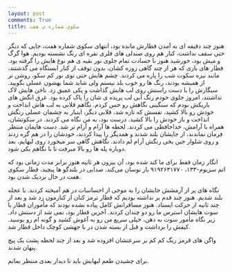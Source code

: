 ```yaml
---
layout: post
comments: True
title: سکوی شماره ی هفت
---
```


هنوز چند دقیقه ای به آمدن قطارش مانده بود،  انتهای سکوی شماره هفت، جایی که دیگر حتی سقف نداشت،  کنار هم روی صندلی های فلزی نقره ای رنگ نشسته بودیم.  هوا گرگ و میش بود،  خورشید هنوز با حسادت تمام جلوی نور بقیه ی هم نوع هایش را گرفته بود. قطار های باری که هر از چند گاهی زوزه کشان، بدون توقف از کنار ایستگاه می گذشتند، مانند نیزه سکوت شب را پاره می کردند. چشم هایش حتی توی نور کم سکو، روشن تر از همیشه بودند، رنگ ها رو خوب بلد نیستم ولی شاید شما بهشون عسلی بگویید. 
سیگارش را با دست راستش روی لب هایش گذاشت و پکی عمیق زد. ناخن هایش لاک نداشتند، امروز جلوی خودم رنگ آبی لب پریده ی شان را پاک کرده بود. غرق انگش های باریکش بودم که سنگینی نگاهش رو حس کردم. نگاهم قلابی به لب هاش انداخت و خودش رو بالا کشید، نفسش که تازه شد، قلابی دیگر،  اینبار به چشمان عسلی رنگش انداخت و باز خودش را بالا کشید. درست بود، به من نگاه می کردند. در سکوتشان،  همراه با آرامش، خداحافظی می کردند. لحظه ها آرام و آرام تر شد. دست هایمان منتظر فرمان نماندند، از جایشان بلند شدند و همدیگر را پیدا کردند، خودشان را در هم گره زدند و روی شلوار جین یخی رنگش آرام لم دادند. نگاهش گاهی سر میخورد روی لبهایم، بعد دوباره پله ها رو بالا میرفت تا با نگاهم یکی شود. 

انگار زمان فقط برای ما کند شده بود، آن بیرون هر ثانیه هنوز برابر مدت زمانی بود که اتم سزیوم-١٣٣، ٩١٩٢۶٣١٧٧٠ بار نوسان می‌کند.  صدایی در بلندگو ها پیچید،  قطار سکوی هفت در حال نزدیک شدن بود. 

نگاه های پر از آرمشش جایشان را به موجی از احساسات در هم آمیخته کردند. با عجله بلند شدیم.  هنوز چند قدم بر نداشته بودیم که قطار ترمز کنان از کنارمون رد شد و بعد از چند ثانیه از حرکت ایستاد. هنوز مسافرانش کامل پیاده نشده بودند که مأموران قطار با سوت هایشان استرس ما رو دو چندان کردند. آخرین قطار بود، نمی شد از دستش داد. زیر نگاه مأمور سوت به دهن، خیلی سریع من رو به آغوش کشید و گونه ام رو بوسید. کیفش را برداشت و قبل از بسته شدن در با جهشی کوچک داخل قطار شد. 

واگن های قرمز رنگ کم کم بر سرعتشان افزوده شد و بعد از چند لحظه پشت یک پیچ پنهان شدند.  

برای چشیدن طعم لبهایش باید تا دیدار بعدی منتظر بمانم. 
